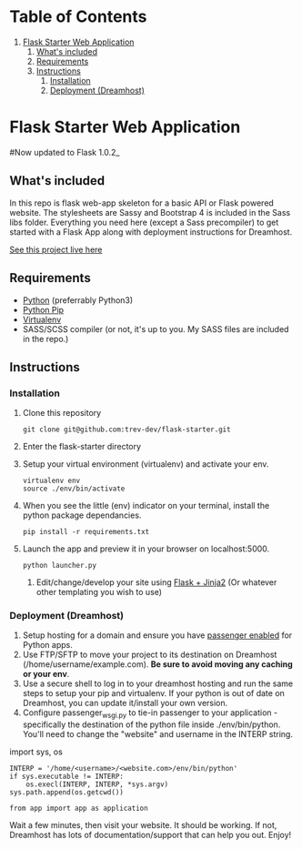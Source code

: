 
# Table of Contents

1.  [Flask Starter Web Application](#org92fa630)
    1.  [What's included](#orgadd18f3)
    2.  [Requirements](#orgb3f67f5)
    3.  [Instructions](#org2f37d69)
        1.  [Installation](#orge3bb60b)
        2.  [Deployment (Dreamhost)](#orgdce5522)


<a id="org92fa630"></a>

# Flask Starter Web Application

\#Now updated to Flask 1.0.2\_


<a id="orgadd18f3"></a>

## What's included

In this repo is flask web-app skeleton for a basic API or Flask powered website. The stylesheets are Sassy and Bootstrap 4 is included in the Sass libs folder. Everything you need here (except a Sass precompiler) to get started with a Flask App along with deployment instructions for Dreamhost.

[See this project live here](<http://flask-skeleton.trevdev.ca/>)


<a id="orgb3f67f5"></a>

## Requirements

-   [Python](https://www.python.org/downloads/) (preferrably Python3)
-   [Python Pip](https://pip.pypa.io/en/stable/installing/)
-   [Virtualenv](https://virtualenv.pypa.io/en/stable/installation/)
-   SASS/SCSS compiler (or not, it's up to you. My SASS files are included in the repo.)


<a id="org2f37d69"></a>

## Instructions


<a id="orge3bb60b"></a>

### Installation

1.  Clone this repository
    
        git clone git@github.com:trev-dev/flask-starter.git
2.  Enter the flask-starter directory
3.  Setup your virtual environment (virtualenv) and activate your env.
    
        virtualenv env
        source ./env/bin/activate
4.  When you see the little (env) indicator on your terminal, install the python package dependancies.
    
        pip install -r requirements.txt
5.  Launch the app and preview it in your browser on localhost:5000. 
    
        python launcher.py
    
    1.  Edit/change/develop your site using [Flask + Jinja2](<http://flask.pocoo.org/docs/0.12/>) (Or whatever other templating you wish to use)


<a id="orgdce5522"></a>

### Deployment (Dreamhost)

1.  Setup hosting for a domain and ensure you have [passenger enabled](https://help.dreamhost.com/hc/en-us/articles/216385637-How-do-I-enable-Passenger-on-my-domain) for Python apps.
2.  Use FTP/SFTP to move your project to its destination on Dreamhost (/home/username/example.com). **Be sure to avoid moving any caching or your env**.
3.  Use a secure shell to log in to your dreamhost hosting and run the same steps to setup your pip and virtualenv. If your python is out of date on Dreamhost, you can update it/install your own version.
4.  Configure passenger<sub>wsgi.py</sub> to tie-in passenger to your application - specifically the destination of the python file inside ./env/bin/python. You'll need to change the "website" and username in the INTERP string.

import sys, os

    INTERP = '/home/<username>/<website.com>/env/bin/python'
    if sys.executable != INTERP:
        os.execl(INTERP, INTERP, *sys.argv)
    sys.path.append(os.getcwd())
    
    from app import app as application

Wait a few minutes, then visit your website. It should be working. If not, Dreamhost has lots of documentation/support that can help you out. Enjoy!

